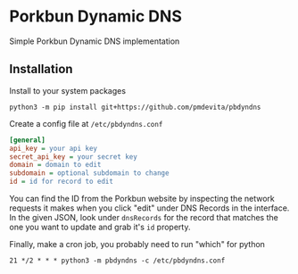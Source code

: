 # Porkbun Dynamic DNS

Simple Porkbun Dynamic DNS implementation

## Installation

Install to your system packages

```python3 -m pip install git+https://github.com/pmdevita/pbdyndns```

Create a config file at `/etc/pbdyndns.conf`

```ini
[general]
api_key = your api key
secret_api_key = your secret key
domain = domain to edit
subdomain = optional subdomain to change
id = id for record to edit
```

You can find the ID from the Porkbun website by inspecting the network requests it makes when you click "edit" under 
DNS Records in the interface. In the given JSON, look under `dnsRecords` for the record that matches the one you want 
to update and grab it's `id` property.

Finally, make a cron job, you probably need to run "which" for python

```21 */2 * * * python3 -m pbdyndns -c /etc/pbdyndns.conf```

